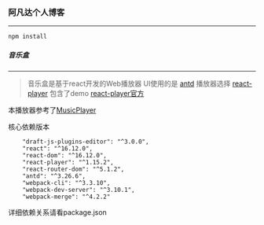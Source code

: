 ### 阿凡达个人博客

---

 `npm install`

##### 音乐盒

---
> 音乐盒是基于react开发的Web播放器
> UI使用的是 [antd](https://ant.design/index-cn)
> 播放器选择 [react-player](https://www.ctolib.com/react-player.html) 包含了demo
    [react-player官方](https://www.npmjs.com/package/react-player)

本播放器参考了[MusicPlayer](https://github.com/Shurlormes/MusicPlayer)

核心依赖版本
```$xslt
    "draft-js-plugins-editor": "^3.0.0",
    "react": "^16.12.0",
    "react-dom": "^16.12.0",
    "react-player": "^1.15.2",
    "react-router-dom": "^5.1.2",
    "antd": "^3.26.6",
    "webpack-cli": "^3.3.10",
    "webpack-dev-server": "^3.10.1",
    "webpack-merge": "^4.2.2"
```
详细依赖关系请看package.json

 
 
 